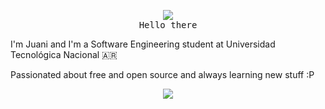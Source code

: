 <p align="center">
  <img src="https://tenor.com/view/yuki-nagato-mouse-wave-yuki-nagato-mouse-wave-mouse-wave-gif-18377220.gif"/>
  <br>
  <samp>Hello there</samp>
</p>

I'm Juani and I'm a Software Engineering student at Universidad Tecnológica Nacional 🇦🇷

Passionated about free and open source and always learning new stuff :P

<p align="center">
  <a href="https://skillicons.dev">
    <img src="https://skillicons.dev/icons?i=linux,git,c,rust,docker,elixir,nodejs,ts,go,haskell,java,mysql" />
  </a>
</p>





